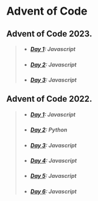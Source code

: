 # Advent of Code

## Advent of Code 2023.

> - ##### [Day 1](https://github.com/nekcoj/AoC/tree/master/2023/day1): Javascript
> - ##### [Day 2](https://github.com/nekcoj/AoC/tree/master/2023/day2): Javascript
> - ##### [Day 3](https://github.com/nekcoj/AoC/tree/master/2023/day3): Javascript

## Advent of Code 2022.

> - ##### [Day 1](https://github.com/nekcoj/AoC/tree/master/2022/day1): Javascript
> - ##### [Day 2](https://github.com/nekcoj/AoC/tree/master/2022/day2): Python
> - ##### [Day 3](https://github.com/nekcoj/AoC/tree/master/2022/day3): Javascript
> - ##### [Day 4](https://github.com/nekcoj/AoC/tree/master/2022/day4): Javascript
> - ##### [Day 5](https://github.com/nekcoj/AoC/tree/master/2022/day5): Javascript
> - ##### [Day 6](https://github.com/nekcoj/AoC/tree/master/2022/day6): Javascript
